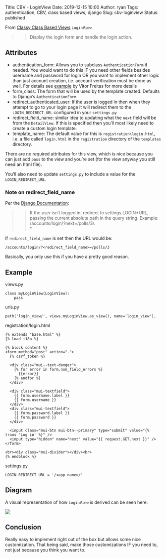 Title: CBV - LoginView
Date: 2019-12-15 10:00
Author: ryan
Tags: authentication, CBV, class based views, django
Slug: cbv-loginview
Status: published

From [Classy Class Based Views](http://ccbv.co.uk/projects/Django/2.2/django.contrib.auth.views/LoginView/) `LoginView`

> > Display the login form and handle the login action.

## Attributes

-   authentication_form: Allows you to subclass `AuthenticationForm` if needed. You would want to do this IF you need other fields besides username and password for login OR you want to implement other logic than just account creation, i.e. account verification must be done as well. For details see [example](https://simpleisbetterthancomplex.com/tips/2016/08/12/django-tip-10-authentication-form-custom-login-policy.html) by Vitor Freitas for more details
-   form_class: The form that will be used by the template created. Defaults to Django’s `AuthenticationForm`
-   redirect_authenticated_user: If the user is logged in then when they attempt to go to your login page it will redirect them to the `LOGIN_REDIRECT_URL` configured in your `settings.py`
-   redirect_field_name: similar idea to updating what the `next` field will be from the `DetailView`. If this is specified then you’ll most likely need to create a custom login template.
-   template_name: The default value for this is `registration\login.html`, i.e. a file called `login.html` in the `registration` directory of the `templates` directory.

There are no required attributes for this view, which is nice because you can just add `pass` to the view and you’re set (for the view anyway you still need an html file).

You’ll also need to update `settings.py` to include a value for the `LOGIN_REDIRECT_URL`.

### Note on redirect_field_name

Per the [Django Documentation](https://docs.djangoproject.com/en/2.2/topics/auth/default/#django.contrib.auth.decorators.login_required):

> > If the user isn’t logged in, redirect to settings.LOGIN*URL, passing the current absolute path in the query string. Example: /accounts/login/?next=/polls/3/.  
> > *

If `redirect_field_name` is set then the URL would be:

    /accounts/login/?<redirect_field_name>=/polls/3

Basically, you only use this if you have a pretty good reason.

## Example

views.py

    class myLoginView(LoginView):
        pass

urls.py

    path('login_view/', views.myLoginView.as_view(), name='login_view'),

registration/login.html

    {% extends "base.html" %}
    {% load i18n %}

    {% block content %}
    <form method="post" action=".">
      {% csrf_token %}

      <div class="mui--text-danger">
        {% for error in form.non_field_errors %}
          {{error}}
        {% endfor %}
      </div>

      <div class="mui-textfield">
        {{ form.username.label }}
        {{ form.username }}
      </div>
      <div class="mui-textfield">
        {{ form.password.label }}
        {{ form.password }}
      </div>

      <input class="mui-btn mui-btn--primary" type="submit" value="{% trans 'Log in' %}" />
      <input type="hidden" name="next" value="{{ request.GET.next }}" />
    </form>

    <br><div class="mui-divider"></div><br>
    {% endblock %}

settings.py

    LOGIN_REDIRECT_URL = '/<app_name>/'

## Diagram

A visual representation of how `LoginView` is derived can be seen here:

![](https://yuml.me/diagram/plain;/class/%5BSuccessURLAllowedHostsMixin%7Bbg:white%7D%5D%5E-%5BLoginView%7Bbg:green%7D%5D,%20%5BFormView%7Bbg:lightblue%7D%5D%5E-%5BLoginView%7Bbg:green%7D%5D,%20%5BTemplateResponseMixin%7Bbg:white%7D%5D%5E-%5BFormView%7Bbg:lightblue%7D%5D,%20%5BBaseFormView%7Bbg:white%7D%5D%5E-%5BFormView%7Bbg:lightblue%7D%5D,%20%5BFormMixin%7Bbg:white%7D%5D%5E-%5BBaseFormView%7Bbg:white%7D%5D,%20%5BContextMixin%7Bbg:white%7D%5D%5E-%5BFormMixin%7Bbg:white%7D%5D,%20%5BProcessFormView%7Bbg:white%7D%5D%5E-%5BBaseFormView%7Bbg:white%7D%5D,%20%5BView%7Bbg:lightblue%7D%5D%5E-%5BProcessFormView%7Bbg:white%7D%5D.svg)

## Conclusion

Really easy to implement right out of the box but allows some nice customization. That being said, make those customizations IF you need to, not just because you think you want to.

